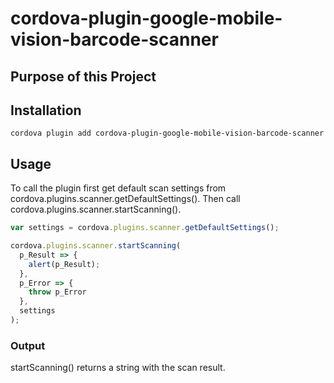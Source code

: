 
cordova-plugin-google-mobile-vision-barcode-scanner
===========================

Purpose of this Project
-----------------------

Installation
------------

````
cordova plugin add cordova-plugin-google-mobile-vision-barcode-scanner
````

Usage
-----
To call the plugin first get default scan settings from cordova.plugins.scanner.getDefaultSettings(). Then call cordova.plugins.scanner.startScanning().
````javascript
var settings = cordova.plugins.scanner.getDefaultSettings();

cordova.plugins.scanner.startScanning(
  p_Result => {
    alert(p_Result);
  }, 
  p_Error => {
    throw p_Error
  }, 
  settings
);
````

### Output
startScanning() returns a string with the scan result.